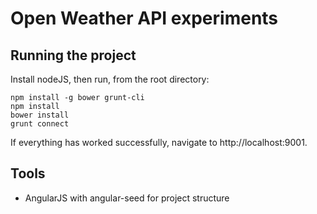 # Open Weather API experiments

## Running the project

Install nodeJS, then run, from the root directory:

    npm install -g bower grunt-cli
    npm install
    bower install
    grunt connect
    
If everything has worked successfully, navigate to http://localhost:9001.

## Tools
- AngularJS with angular-seed for project structure